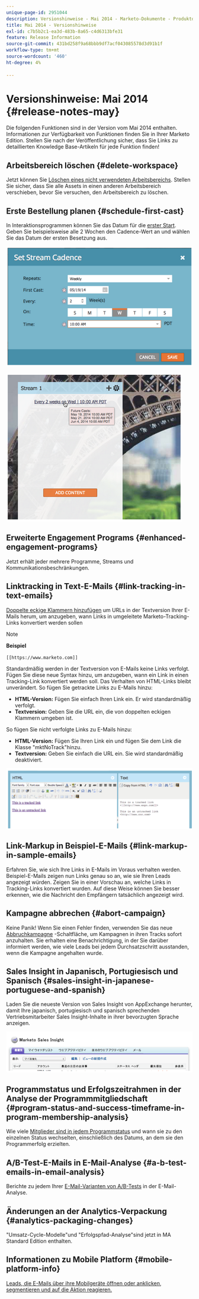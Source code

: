 ```yaml
---
unique-page-id: 2951044
description: Versionshinweise - Mai 2014 - Marketo-Dokumente - Produktdokumentation
title: Mai 2014 - Versionshinweise
exl-id: c7b5b2c1-ea3d-483b-8a65-c4d6313bfe31
feature: Release Information
source-git-commit: 431bd258f9a68bbb9df7acf043085578d3d91b1f
workflow-type: tm+mt
source-wordcount: '460'
ht-degree: 4%

---
```


# Versionshinweise: Mai 2014 {#release-notes-may}

Die folgenden Funktionen sind in der Version vom Mai 2014 enthalten. Informationen zur Verfügbarkeit von Funktionen finden Sie in Ihrer Marketo Edition. Stellen Sie nach der Veröffentlichung sicher, dass Sie Links zu detaillierten Knowledge Base-Artikeln für jede Funktion finden!

## Arbeitsbereich löschen {#delete-workspace}

Jetzt können Sie [Löschen eines nicht verwendeten Arbeitsbereichs](/help/marketo/product-docs/administration/workspaces-and-person-partitions/delete-a-workspace.md). Stellen Sie sicher, dass Sie alle Assets in einen anderen Arbeitsbereich verschieben, bevor Sie versuchen, den Arbeitsbereich zu löschen.

## Erste Bestellung planen {#schedule-first-cast}

In Interaktionsprogrammen können Sie das Datum für die [erster Start](/help/marketo/product-docs/email-marketing/drip-nurturing/engagement-program-streams/set-stream-cadence.md). Geben Sie beispielsweise alle 2 Wochen den Cadence-Wert an und wählen Sie das Datum der ersten Besetzung aus.

![](assets/image2014-9-22-11-3a57-3a36.png)

![](assets/image2014-9-22-11-3a57-3a54.png)

## Erweiterte Engagement Programs {#enhanced-engagement-programs}

Jetzt erhält jeder mehrere Programme, Streams und Kommunikationsbeschränkungen.

## Linktracking in Text-E-Mails {#link-tracking-in-text-emails}

[Doppelte eckige Klammern hinzufügen](/help/marketo/product-docs/email-marketing/general/functions-in-the-editor/add-tracked-links-to-a-text-email.md) um URLs in der Textversion Ihrer E-Mails herum, um anzugeben, wann Links in umgeleitete Marketo-Tracking-Links konvertiert werden sollen

>[!NOTE]
>
>**Beispiel**
>
>`[[https://www.marketo.com]]`

Standardmäßig werden in der Textversion von E-Mails keine Links verfolgt. Fügen Sie diese neue Syntax hinzu, um anzugeben, wann ein Link in einen Tracking-Link konvertiert werden soll. Das Verhalten von HTML-Links bleibt unverändert.  So fügen Sie getrackte Links zu E-Mails hinzu:

* **HTML-Version:** Fügen Sie einfach Ihren Link ein. Er wird standardmäßig verfolgt.
* **Textversion:** Geben Sie die URL ein, die von doppelten eckigen Klammern umgeben ist.

So fügen Sie nicht verfolgte Links zu E-Mails hinzu:

* **HTML-Version:** Fügen Sie Ihren Link ein und fügen Sie dem Link die Klasse &quot;mktNoTrack&quot;hinzu.
* **Textversion:** Geben Sie einfach die URL ein. Sie wird standardmäßig deaktiviert.

![](assets/image2014-9-22-12-3a1-3a34.png)

## Link-Markup in Beispiel-E-Mails {#link-markup-in-sample-emails}

Erfahren Sie, wie sich Ihre Links in E-Mails im Voraus verhalten werden. Beispiel-E-Mails zeigen nun Links genau so an, wie sie Ihren Leads angezeigt würden. Zeigen Sie in einer Vorschau an, welche Links in Tracking-Links konvertiert wurden. Auf diese Weise können Sie besser erkennen, wie die Nachricht den Empfängern tatsächlich angezeigt wird.

## Kampagne abbrechen {#abort-campaign}

Keine Panik! Wenn Sie einen Fehler finden, verwenden Sie das neue [Abbruchkampagne](/help/marketo/product-docs/core-marketo-concepts/smart-campaigns/using-smart-campaigns/abort-a-smart-campaign.md) -Schaltfläche, um Kampagnen in ihren Tracks sofort anzuhalten. Sie erhalten eine Benachrichtigung, in der Sie darüber informiert werden, wie viele Leads bei jedem Durchsatzschritt ausstanden, wenn die Kampagne angehalten wurde.

## Sales Insight in Japanisch, Portugiesisch und Spanisch {#sales-insight-in-japanese-portuguese-and-spanish}

Laden Sie die neueste Version von Sales Insight von AppExchange herunter, damit Ihre japanisch, portugiesisch und spanisch sprechenden Vertriebsmitarbeiter Sales Insight-Inhalte in ihrer bevorzugten Sprache anzeigen.

![](assets/image2014-9-22-12-3a2-3a12.png)

## Programmstatus und Erfolgszeitrahmen in der Analyse der Programmmitgliedschaft {#program-status-and-success-timeframe-in-program-membership-analysis}

Wie viele [Mitglieder sind in jedem Programmstatus](/help/marketo/product-docs/reporting/revenue-cycle-analytics/program-analytics/build-a-program-membership-analysis-report-that-lists-leads.md) und wann sie zu den einzelnen Status wechselten, einschließlich des Datums, an dem sie den Programmerfolg erzielten.

## A/B-Test-E-Mails in E-Mail-Analyse {#a-b-test-emails-in-email-analysis}

Berichte zu jedem Ihrer [E-Mail-Varianten von A/B-Tests](/help/marketo/product-docs/reporting/revenue-cycle-analytics/email-analysis/build-an-email-analysis-report-that-shows-program-information.md) in der E-Mail-Analyse.

## Änderungen an der Analytics-Verpackung {#analytics-packaging-changes}

&quot;Umsatz-Cycle-Modelle&quot;und &quot;Erfolgspfad-Analyse&quot;sind jetzt in MA Standard Edition enthalten.

## Informationen zu Mobile Platform {#mobile-platform-info}

[Leads, die E-Mails über ihre Mobilgeräte öffnen oder anklicken, segmentieren und auf die Aktion reagieren.](/help/marketo/product-docs/reporting/basic-reporting/report-activity/build-a-people-performance-report-with-mobile-platform-columns.md)
